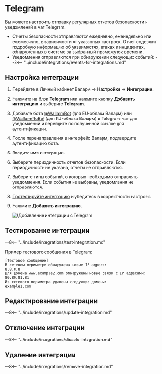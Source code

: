 # Telegram

Вы можете настроить отправку регулярных отчетов безопасности и уведомлений в чат Telegram.

* Отчеты безопасности отправляются ежедневно, еженедельно или ежемесячно, в зависимости от указанных настроек. Отчет содержит подробную информацию об уязвимостях, атаках и инцидентах, обнаруженных в системе за выбранный промежуток времени.
* Уведомления отправляются при обнаружении следующих событий:
    --8<-- "../include/integrations/events-for-integrations.md"

## Настройка интеграции

1. Перейдите в Личный кабинет Валарм → **Настройки** → **Интеграции**.
2. Нажмите на блок **Telegram** или нажмите кнопку **Добавить интеграцию** и выберите **Telegram**.
3. Добавьте бота [@WallarmBot](https://t.me/WallarmBot) (для EU-облака Валарм) или [@WallarmRuBot](https://t.me/WallarmRUBot) (для RU-облака Валарм) в Telegram-чат для уведомлений и перейдите по полученной ссылке для аутентификации.
4. После перенаправления в интерфейс Валарм, подтвердите аутентификацию бота.
5. Введите имя интеграции.
6. Выберите периодичность отчетов безопасности. Если периодичность не указана, отчеты не отправляются.
7. Выберите типы событий, о которых необходимо отправлять уведомления. Если события не выбраны, уведомления не отправляются.
8. [Протестируйте интеграцию](#тестирование-интеграции) и убедитесь в корректности настроек.
9. Нажмите **Добавить интеграцию**.

    ![!Добавление интеграции с Telegram](../../../images/user-guides/settings/integrations/add-telegram-integration.png)

## Тестирование интеграции

--8<-- "../include/integrations/test-integration.md"

Пример тестового сообщения в Telegram:

```
[Тестовое сообщение]
В сетевом периметре обнаружены новые IP адреса:
8.8.8.8
Для домена www.example2.com обнаружены новые связи с IP адресами: 80.80.81.81
Из сетевого периметра удалены следующие домены:
example1.com
```

## Редактирование интеграции

--8<-- "../include/integrations/update-integration.md"

## Отключение интеграции

--8<-- "../include/integrations/disable-integration.md"

## Удаление интеграции

--8<-- "../include/integrations/remove-integration.md"
